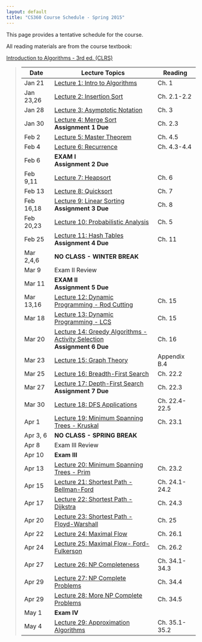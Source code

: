 ```yaml
---
layout: default
title: "CS360 Course Schedule - Spring 2015"
---
```


This page provides a tentative schedule for the course.

All reading materials are from the course textbook:

[Introduction to Algorithms - 3rd ed. (CLRS)](http://mitpress.mit.edu/books/introduction-algorithms)

> Date | Lecture Topics | Reading |
> ---- | -------------- | ------- |
> Jan 21    | [Lecture 1: Intro to Algorithms](../lectures/lecture01.html) | Ch. 1 |
> Jan 23,26 | [Lecture 2: Insertion Sort](../lectures/lecture02.html) | Ch. 2.1-2.2 |
> Jan 28    | [Lecture 3: Asymptotic Notation](../lectures/lecture03.html) | Ch. 3 |
> Jan 30    | [Lecture 4: Merge Sort](../lectures/lecture04.html) <br /> **Assignment 1 Due** | Ch. 2.3 |
> Feb 2     | [Lecture 5: Master Theorem](../lectures/lecture05.html) | Ch. 4.5 |
> Feb 4     | [Lecture 6: Recurrence](../lectures/lecture06.html) | Ch. 4.3-4.4 |
> Feb 6     | **EXAM I** <br /> **Assignment 2 Due**              |             |
> Feb 9,11  | [Lecture 7: Heapsort](../lectures/lecture07.html) | Ch. 6 |
> Feb 13    | [Lecture 8: Quicksort](../lectures/lecture08.html) | Ch. 7 |
> Feb 16,18 | [Lecture 9: Linear Sorting](../lectures/lecture09.html) <br /> **Assignment 3 Due** | Ch. 8 |
> Feb 20,23 | [Lecture 10: Probabilistic Analysis](../lectures/lecture10.html) | Ch. 5 |
> Feb 25    | [Lecture 11: Hash Tables](../lectures/lecture11.html) <br /> **Assignment 4 Due** | Ch. 11 |
> Mar 2,4,6 | **NO CLASS - WINTER BREAK** |    |
> Mar 9     | Exam II Review |    |
> Mar 11    | **EXAM II** <br /> **Assignment 5 Due**              |             |
> Mar 13,16 | [Lecture 12: Dynamic Programming - Rod Cutting](../lectures/lecture12.html) | Ch. 15 |
> Mar 18    | [Lecture 13: Dynamic Programming - LCS](../lectures/lecture13.html) | Ch. 15 |
> Mar 20    | [Lecture 14: Greedy Algorithms - Activity Selection](../lectures/lecture14.html) <br /> **Assignment 6 Due**  | Ch. 16 |
> Mar 23    | [Lecture 15: Graph Theory](../lectures/lecture15.html) | Appendix B.4 |
> Mar 25    | [Lecture 16: Breadth-First Search](../lectures/lecture16.html) | Ch. 22.2 |
> Mar 27    | [Lecture 17: Depth-First Search](../lectures/lecture17.html) <br /> **Assignment 7 Due**  | Ch. 22.3 |
> Mar 30    | [Lecture 18: DFS Applications](../lectures/lecture18.html) | Ch. 22.4-22.5 |
> Apr 1     | [Lecture 19: Minimum Spanning Trees - Kruskal](../lectures/lecture19.html) | Ch. 23.1 |
> Apr 3, 6  | **NO CLASS - SPRING BREAK** |   |
> Apr 8     | Exam III Review  |    |
> Apr 10    | **Exam III** |  |
> Apr 13    | [Lecture 20: Minimum Spanning Trees - Prim](../lectures/lecture20.html) | Ch. 23.2 |
> Apr 15    | [Lecture 21: Shortest Path - Bellman-Ford](../lectures/lecture21.html) | Ch. 24.1-24.2 |
> Apr 17    | [Lecture 22: Shortest Path - Dijkstra](../lectures/lecture22.html) | Ch. 24.3 |
> Apr 20    | [Lecture 23: Shortest Path - Floyd-Warshall](../lectures/lecture23.html) | Ch. 25 |
> Apr 22    | [Lecture 24: Maximal Flow](../lectures/lecture24.html) | Ch. 26.1 |
> Apr 24    | [Lecture 25: Maximal Flow- Ford-Fulkerson](../lectures/lecture25.html) | Ch. 26.2 |
> Apr 27    | [Lecture 26: NP Completeness](../lectures/lecture26.html) | Ch. 34.1-34.3 |
> Apr 29    | [Lecture 27: NP Complete Problems](../lectures/lecture27.html) | Ch. 34.4 |
> Apr 29    | [Lecture 28: More NP Complete Problems](../lectures/lecture28.html) | Ch. 34.5 |
> May 1     | **Exam IV** |  |
> May 4     | [Lecture 29: Approximation Algorithms](../lectures/lecture29.html) | Ch. 35.1-35.2 |












